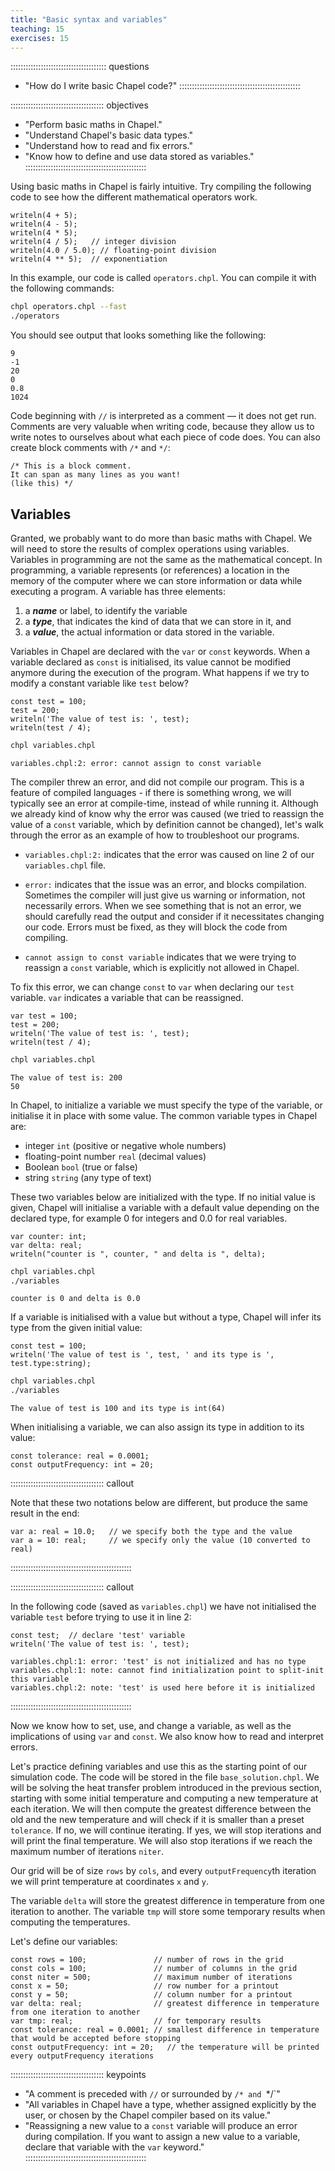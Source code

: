 ```yaml
---
title: "Basic syntax and variables"
teaching: 15
exercises: 15
---
```


:::::::::::::::::::::::::::::::::::::: questions
- "How do I write basic Chapel code?"
::::::::::::::::::::::::::::::::::::::::::::::::

::::::::::::::::::::::::::::::::::::: objectives
- "Perform basic maths in Chapel."
- "Understand Chapel's basic data types."
- "Understand how to read and fix errors."
- "Know how to define and use data stored as variables."
::::::::::::::::::::::::::::::::::::::::::::::::

Using basic maths in Chapel is fairly intuitive. Try compiling the following code to see
how the different mathematical operators work.

```chpl
writeln(4 + 5);
writeln(4 - 5);
writeln(4 * 5);
writeln(4 / 5);   // integer division
writeln(4.0 / 5.0); // floating-point division
writeln(4 ** 5);  // exponentiation
```

In this example, our code is called `operators.chpl`. You can compile it with the following commands:

```bash
chpl operators.chpl --fast
./operators
```

You should see output that looks something like the following:

```output
9
-1
20
0
0.8
1024
```

Code beginning with `//` is interpreted as a comment &mdash; it does not get run. Comments are very valuable
when writing code, because they allow us to write notes to ourselves about what each piece of code does. You
can also create block comments with `/*` and `*/`:

```chpl
/* This is a block comment.
It can span as many lines as you want!
(like this) */
```

## Variables

Granted, we probably want to do more than basic maths with Chapel. We will need to store the results of
complex operations using variables. Variables in programming are not the same as the mathematical concept. In
programming, a variable represents (or references) a location in the memory of the computer where we can store information or
data while executing a program. A variable has three elements:

1. a **_name_** or label, to identify the variable 
2. a **_type_**, that indicates the kind of data that we can store in it, and
3. a **_value_**, the actual information or data stored in the variable.

Variables in Chapel are declared with the `var` or `const` keywords. When a variable declared as `const` is
initialised, its value cannot be modified anymore during the execution of the program. What happens if we try to
modify a constant variable like `test` below?

```chpl
const test = 100;
test = 200;
writeln('The value of test is: ', test);
writeln(test / 4);
```
```bash
chpl variables.chpl
```
```error
variables.chpl:2: error: cannot assign to const variable
```

The compiler threw an error, and did not compile our program. This is a feature of compiled languages - if
there is something wrong, we will typically see an error at compile-time, instead of while running
it. Although we already kind of know why the error was caused (we tried to reassign the value of a `const`
variable, which by definition cannot be changed), let's walk through the error as an example of how to
troubleshoot our programs.

- `variables.chpl:2:` indicates that the error was caused on line 2 of our `variables.chpl` file.

- `error:` indicates that the issue was an error, and blocks compilation.  Sometimes the compiler will just
  give us warning or information, not necessarily errors. When we see something that is not an error, we
  should carefully read the output and consider if it necessitates changing our code.  Errors must be fixed,
  as they will block the code from compiling.

- `cannot assign to const variable` indicates that we were trying to reassign a `const` variable, which is
  explicitly not allowed in Chapel.

To fix this error, we can change `const` to `var` when declaring our `test` variable. `var` indicates a
variable that can be reassigned.

```chpl
var test = 100;
test = 200;
writeln('The value of test is: ', test);
writeln(test / 4);
```
```bash
chpl variables.chpl
```
```output
The value of test is: 200
50
```





In Chapel, to initialize a variable we must specify the type of the variable, or initialise it in place with
some value. The common variable types in Chapel are:

- integer `int` (positive or negative whole numbers)
- floating-point number `real` (decimal values)
- Boolean `bool`  (true or false)
- string `string` (any type of text)

These two variables below are initialized with the type. If no initial value is given, Chapel will initialise
a variable with a default value depending on the declared type, for example 0 for integers and 0.0 for real
variables.

```chpl
var counter: int;
var delta: real;
writeln("counter is ", counter, " and delta is ", delta);
```
```bash
chpl variables.chpl
./variables
```
```output
counter is 0 and delta is 0.0
```

If a variable is initialised with a value but without a type, Chapel will infer its type from the given
initial value:

```chpl
const test = 100;
writeln('The value of test is ', test, ' and its type is ', test.type:string);
```
```bash
chpl variables.chpl
./variables
```
```output
The value of test is 100 and its type is int(64)
```

When initialising a variable, we can also assign its type in addition to its value:

```chpl
const tolerance: real = 0.0001;
const outputFrequency: int = 20;
```

::::::::::::::::::::::::::::::::::::: callout

Note that these two notations below are different, but produce the same result in the end:

```chpl
var a: real = 10.0;   // we specify both the type and the value
var a = 10: real;     // we specify only the value (10 converted to real)
```

::::::::::::::::::::::::::::::::::::::::::::::::


::::::::::::::::::::::::::::::::::::: callout

In the following code (saved as `variables.chpl`) we have not initialised the variable `test` before trying to
use it in line 2:

```chpl
const test;  // declare 'test' variable
writeln('The value of test is: ', test);
```
```error
variables.chpl:1: error: 'test' is not initialized and has no type
variables.chpl:1: note: cannot find initialization point to split-init this variable
variables.chpl:2: note: 'test' is used here before it is initialized
```

::::::::::::::::::::::::::::::::::::::::::::::::

Now we know how to set, use, and change a variable, as well as the implications of using `var` and `const`. We
also know how to read and interpret errors.

Let's practice defining variables and use this as the starting point of our simulation code. The code will be
stored in the file `base_solution.chpl`. We will be solving the heat transfer problem introduced in the
previous section, starting with some initial temperature and computing a new temperature at each iteration. We
will then compute the greatest difference between the old and the new temperature and will check if it is
smaller than a preset `tolerance`. If no, we will continue iterating. If yes, we will stop iterations and will
print the final temperature. We will also stop iterations if we reach the maximum number of iterations
`niter`.

Our grid will be of size `rows` by `cols`, and every `outputFrequency`th iteration we will print temperature
at coordinates `x` and `y`.

The variable `delta` will store the greatest difference in temperature from one iteration to another. The
variable `tmp` will store some temporary results when computing the temperatures.

Let's define our variables:

```chpl
const rows = 100;               // number of rows in the grid
const cols = 100;               // number of columns in the grid
const niter = 500;              // maximum number of iterations
const x = 50;                   // row number for a printout
const y = 50;                   // column number for a printout
var delta: real;                // greatest difference in temperature from one iteration to another 
var tmp: real;                  // for temporary results
const tolerance: real = 0.0001; // smallest difference in temperature that would be accepted before stopping
const outputFrequency: int = 20;   // the temperature will be printed every outputFrequency iterations
```

::::::::::::::::::::::::::::::::::::: keypoints
- "A comment is preceded with `//` or surrounded by `/* and `*/`"
- "All variables in Chapel have a type, whether assigned explicitly by the user, or chosen by the Chapel
  compiler based on its value."
- "Reassigning a new value to a `const` variable will produce an error during compilation. If you want to assign a new value to a variable, declare that variable with the `var` keyword."
::::::::::::::::::::::::::::::::::::::::::::::::

